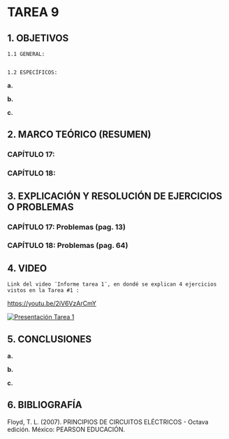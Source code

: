 # TAREA 9
## 1.	OBJETIVOS

	1.1	GENERAL: 


	1.2	ESPECÍFICOS:

**a.**	
		
**b.**

**c.**	

## 2.	MARCO TEÓRICO (RESUMEN)

### CAPÍTULO 17:

### CAPÍTULO 18:

## 3.	EXPLICACIÓN Y RESOLUCIÓN DE EJERCICIOS O PROBLEMAS
	
### CAPÍTULO 17: Problemas (pag. 13)
	

		
### CAPÍTULO 18: Problemas (pag. 64)
	

## 4.	VIDEO
	
	Link del video ¨Informe tarea 1¨, en dondé se explican 4 ejercicios vistos en la Tarea #1 :
	
https://youtu.be/2iV6VzArCmY
	
	
[![Presentación Tarea 1](https://img.youtube.com/vi/2iV6VzArCmY/0.jpg)](https://www.youtube.com/watch?v=2iV6VzArCmY)
	
## 5.	CONCLUSIONES

**a.**

**b.**

**c.**


## 6.	BIBLIOGRAFÍA

Floyd, T. L. (2007). PRINCIPIOS DE CIRCUITOS ELÉCTRICOS - Octava edición. México: PEARSON EDUCACIÓN.

